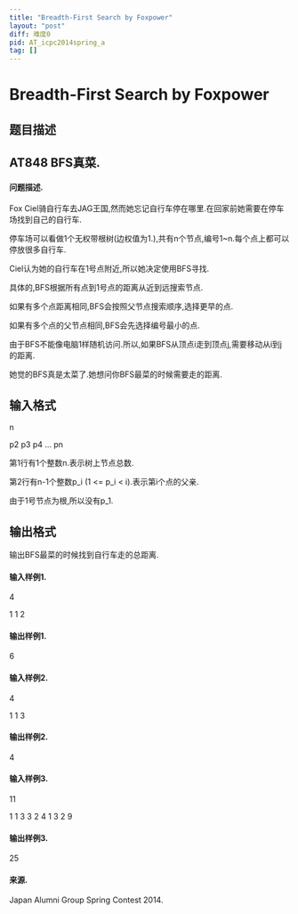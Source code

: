 ```yaml
---
title: "Breadth-First Search by Foxpower"
layout: "post"
diff: 难度0
pid: AT_icpc2014spring_a
tag: []
---
```


# Breadth-First Search by Foxpower

## 题目描述

## AT848 BFS真菜.
#### 问题描述.
Fox Ciel骑自行车去JAG王国,然而她忘记自行车停在哪里.在回家前她需要在停车场找到自己的自行车.

停车场可以看做1个无权带根树(边权值为1.),共有n个节点,编号1~n.每个点上都可以停放很多自行车.

Ciel认为她的自行车在1号点附近,所以她决定使用BFS寻找.

具体的,BFS根据所有点到1号点的距离从近到远搜索节点.

如果有多个点距离相同,BFS会按照父节点搜索顺序,选择更早的点.

如果有多个点的父节点相同,BFS会先选择编号最小的点.

由于BFS不能像电脑1样随机访问.所以,如果BFS从顶点i走到顶点j,需要移动从i到j的距离.

她觉的BFS真是太菜了.她想问你BFS最菜的时候需要走的距离.

## 输入格式

n
p2 p3 p4 ... pn
第1行有1个整数n.表示树上节点总数.

第2行有n-1个整数p_i (1 <= p_i < i).表示第i个点的父亲.

由于1号节点为根,所以没有p_1.

## 输出格式

输出BFS最菜的时候找到自行车走的总距离.

#### 输入样例1.
4
1 1 2
#### 输出样例1.
6
#### 输入样例2.
4
1 1 3
#### 输出样例2.
4
#### 输入样例3.
11
1 1 3 3 2 4 1 3 2 9
#### 输出样例3.
25
#### 来源.
Japan Alumni Group Spring Contest 2014.

